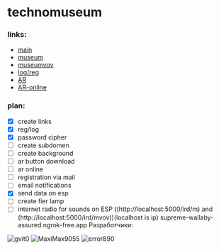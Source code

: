 # technomuseum
### links:

 - [main](http://supreme-wallaby-assured.ngrok-free.app/)
 - [museum](http://supreme-wallaby-assured.ngrok-free.app/museum)
 -  [museumvov](http://supreme-wallaby-assured.ngrok-free.app/museumvov)
 - [log/reg](http://supreme-wallaby-assured.ngrok-free.app/logreg)
 - [AR](http://supreme-wallaby-assured.ngrok-free.app/ar)
 - [AR-online](http://supreme-wallaby-assured.ngrok-free.app/ar-online)
### plan:
 - [x] create links
 - [x] reg/log
 - [x] password cipher
 - [ ]  create subdomen
 - [ ] create background
 - [ ] ar button download
 - [ ] ar online
 - [ ] registration via mail
 - [ ] email notifications
 - [x] send data on esp 
 - [ ] create fier lamp
 - [ ] internet radio for sounds on ESP ((http://localhost:5000/ird/m) and (http://localhost:5000/ird/mvov))(localhost is ip)
supreme-wallaby-assured.ngrok-free.app
Разработчики:

![gvit0](https://img.shields.io/badge/gvit-0-blue) ![MaxiMax9055](https://img.shields.io/badge/MaxiMax-9055-green)
![error890](https://img.shields.io/badge/ERROR-%20890-purple)
